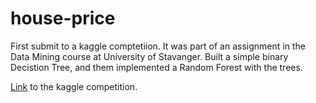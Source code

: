 # house-price

First submit to a kaggle comptetiion. It was part of an assignment in the Data Mining course at University of Stavanger. Built a simple binary Decistion Tree, and them implemented a Random Forest with the trees.

[Link](https://www.kaggle.com/c/house-prices-advanced-regression-techniques/overview) to the kaggle competition.
